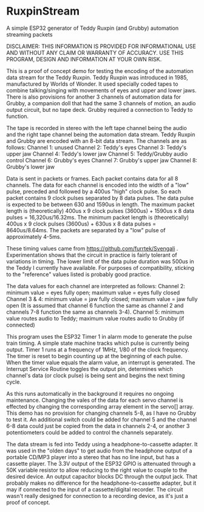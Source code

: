 # RuxpinStream
A simple ESP32 generator of Teddy Ruxpin (and Grubby) automation streaming packets

DISCLAIMER: THIS INFORMATION IS PROVIDED FOR INFORMATIONAL USE AND WITHOUT ANY CLAIM OR WARRANTY OF ACCURACY. USE THIS PROGRAM, DESIGN AND INFORMATION AT YOUR OWN RISK.

This is a proof of concept demo for testing the encoding of the automation data stream for the Teddy Ruxpin. Teddy Ruxpin was introduced in 1985, manufactured by Worlds of Wonder. It used specially coded tapes to combine talking/singing with movements of eyes and upper and lower jaws. There is also provisions for another 3 channels of automation data for Grubby, a companion doll that had the same 3 channels of motion, an audio output circuit, but no tape deck. Grubby required a connection to Teddy to function.

The tape is recorded in stereo with the left tape channel being the audio and the right tape channel being the automation data stream. Teddy Ruxpin and Grubby are encoded with an 8-bit data stream. The channels are as follows:
Channel 1: unused
Channel 2: Teddy's eyes
Channel 3: Teddy's upper jaw
Channel 4: Teddy's lower jaw
Channel 5: Teddy/Grubby audio control
Channel 6: Grubby's eyes
Channel 7: Grubby's upper jaw
Channel 8: Grubby's lower jaw

Data is sent in packets or frames. Each packet contains data for all 8 channels. The data for each channel is encoded into the width of a "low" pulse, preceded and followed by a 400us "high" clock pulse. So each packet contains 9 clock pulses separated by 8 data pulses. The data pulse is expected to be between 630 and 1590us in length. The maximum packet length is (theoretically) 400us x 9 clock pulses (3600us) + 1590us x 8 data pulses = 16,320us/16.32ms. The minimum packet length is (theoretically) 400us x 9 clock pulses (3600us) + 630us x 8 data pulses = 8640us/8.64ms. The packets are separated by a "low" pulse of approximately 4-5ms.

These timing values came from https://github.com/furrtek/Svengali . Experimentation shows that the circuit in practice is fairly tolerant of variations in timing. The lower limit of the data pulse duration was 500us in the Teddy I currently have available. For purposes of compatibility, sticking to the "reference" values listed is probably good practice.

The data values for each channel are interpreted as follows:
Channel 2: minimum value = eyes fully open; maximum value = eyes fully closed
Channel 3 & 4: minimum value = jaw fully closed; maximum value = jaw fully open
(It is assumed that channel 6 function the same as channel 2 and channels 7-8 function the same as channels 3-4).
Channel 5: minimum value routes audio to Teddy; maximum value routes audio to Grubby (if connected)

This program uses the ESP32 Timer 1 in alarm mode to generate the pulse train timing. A simple state machine tracks which pulse is currently being output. Timer 1 runs at a frequency of 1MHz, 1/80 of the clock frequency. The timer is reset to begin counting up at the beginning of each pulse. When the timer value equals the alarm value, an interrupt is generated. The Interrupt Service Routine toggles the output pin, determines which channel's data (or clock pulse) is being sent and begins the next timing cycle. 

As this runs automatically in the background it requires no ongoing maintenance. Changing the vales of the data for each servo channel is effected by changing the corresponding array element in the servo[] array. This demo has no provision for changing channels 5-8, as I have no Grubby to test it. An additional switch could be added for channel 5 and the channel 6-8 data could just be copied from the data in channels 2-4, or another 3 potentiometers could be added to control the channels separately.

The data stream is fed into Teddy using a headphone-to-cassette adapter. It was used in the "olden days" to get audio from the headphone output of a portable CD/MP3 player into a stereo that has no line input, but has a cassette player. The 3.3V output of the ESP32 GPIO is attenuated through a 50K variable resistor to allow reducing to the right value to couple to the desired device. An output capacitor blocks DC through the output jack. That probably makes no difference for the headphone-to-cassette adapter, but it may if connected to the input of a cassette/digital recorder. The circuit wasn't really designed for connection to a recording device, as it's just a proof of concept.
